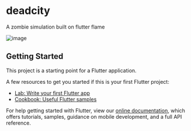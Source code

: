 # deadcity

A zombie simulation built on flutter flame

![image](https://user-images.githubusercontent.com/21679118/152275332-e351b388-dd87-483f-8e30-f54489c2ba50.png)

## Getting Started

This project is a starting point for a Flutter application.

A few resources to get you started if this is your first Flutter project:

- [Lab: Write your first Flutter app](https://flutter.dev/docs/get-started/codelab)
- [Cookbook: Useful Flutter samples](https://flutter.dev/docs/cookbook)

For help getting started with Flutter, view our
[online documentation](https://flutter.dev/docs), which offers tutorials,
samples, guidance on mobile development, and a full API reference.
